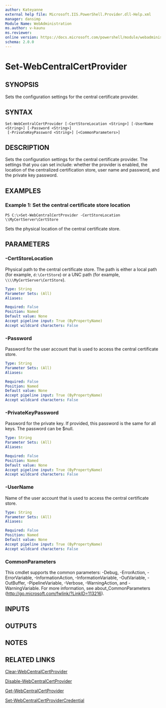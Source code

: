 ```yaml
---
author: Kateyanne
external help file: Microsoft.IIS.PowerShell.Provider.dll-Help.xml
manager: dansimp
Module Name: WebAdministration
ms.author: v-kaunu
ms.reviewer: 
online version: https://docs.microsoft.com/powershell/module/webadministration/set-webcentralcertprovider?view=windowsserver2012-ps&wt.mc_id=ps-gethelp
schema: 2.0.0
---
```


# Set-WebCentralCertProvider

## SYNOPSIS
Sets the configuration settings for the central certificate provider.

## SYNTAX

```
Set-WebCentralCertProvider [-CertStoreLocation <String>] [-UserName <String>] [-Password <String>]
 [-PrivateKeyPassword <String>] [<CommonParameters>]
```

## DESCRIPTION
Sets the configuration settings for the central certificate provider.
The settings that you can set include: whether the provider is enabled, the location of the centralized certification store, user name and password, and the private key password.

## EXAMPLES

### Example 1: Set the central certificate store location
```
PS C:\>Set-WebCentralCertProvider -CertStoreLocation \\MyCertServer\CertStore
```

Sets the physical location of the central certificate store.

## PARAMETERS

### -CertStoreLocation
Physical path to the central certificate store.
The path is either a local path (for example, `d:\CertStore`) or a UNC path (for example, `\\\\MyCertServer\CertStore`).

```yaml
Type: String
Parameter Sets: (All)
Aliases: 

Required: False
Position: Named
Default value: None
Accept pipeline input: True (ByPropertyName)
Accept wildcard characters: False
```

### -Password
Password for the user account that is used to access the central certificate store.

```yaml
Type: String
Parameter Sets: (All)
Aliases: 

Required: False
Position: Named
Default value: None
Accept pipeline input: True (ByPropertyName)
Accept wildcard characters: False
```

### -PrivateKeyPassword
Password for the private key.
If provided, this password is the same for all keys.
The password can be $null.

```yaml
Type: String
Parameter Sets: (All)
Aliases: 

Required: False
Position: Named
Default value: None
Accept pipeline input: True (ByPropertyName)
Accept wildcard characters: False
```

### -UserName
Name of the user account that is used to access the central certificate store.

```yaml
Type: String
Parameter Sets: (All)
Aliases: 

Required: False
Position: Named
Default value: None
Accept pipeline input: True (ByPropertyName)
Accept wildcard characters: False
```

### CommonParameters
This cmdlet supports the common parameters: -Debug, -ErrorAction, -ErrorVariable, -InformationAction, -InformationVariable, -OutVariable, -OutBuffer, -PipelineVariable, -Verbose, -WarningAction, and -WarningVariable. For more information, see about_CommonParameters (http://go.microsoft.com/fwlink/?LinkID=113216).

## INPUTS

## OUTPUTS

## NOTES

## RELATED LINKS

[Clear-WebCentralCertProvider](./Clear-WebCentralCertProvider.md)

[Disable-WebCentralCertProvider](./Disable-WebCentralCertProvider.md)

[Get-WebCentralCertProvider](./Get-WebCentralCertProvider.md)

[Set-WebCentralCertProviderCredential](./Set-WebCentralCertProviderCredential.md)

